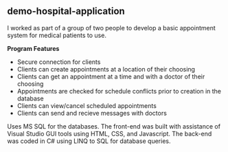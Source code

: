 ## demo-hospital-application

I worked as part of a group of two people to develop a basic appointment system for medical patients to use.

**Program Features**
* Secure connection for clients
* Clients can create appointments at a location of their choosing
* Clients can get an appointment at a time and with a doctor of their choosing
* Appointments are checked for schedule conflicts prior to creation in the database
* Clients can view/cancel scheduled appointments
* Clients can send and recieve messages with doctors

Uses MS SQL for the databases. The front-end was built with assistance of Visual Studio GUI tools using HTML, CSS, and Javascript. The back-end was coded in C# using LINQ to SQL for database queries.
